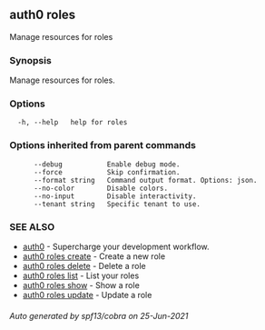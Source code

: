 ## auth0 roles

Manage resources for roles

### Synopsis

Manage resources for roles.

### Options

```
  -h, --help   help for roles
```

### Options inherited from parent commands

```
      --debug           Enable debug mode.
      --force           Skip confirmation.
      --format string   Command output format. Options: json.
      --no-color        Disable colors.
      --no-input        Disable interactivity.
      --tenant string   Specific tenant to use.
```

### SEE ALSO

* [auth0](auth0.md)	 - Supercharge your development workflow.
* [auth0 roles create](auth0_roles_create.md)	 - Create a new role
* [auth0 roles delete](auth0_roles_delete.md)	 - Delete a role
* [auth0 roles list](auth0_roles_list.md)	 - List your roles
* [auth0 roles show](auth0_roles_show.md)	 - Show a role
* [auth0 roles update](auth0_roles_update.md)	 - Update a role

###### Auto generated by spf13/cobra on 25-Jun-2021
